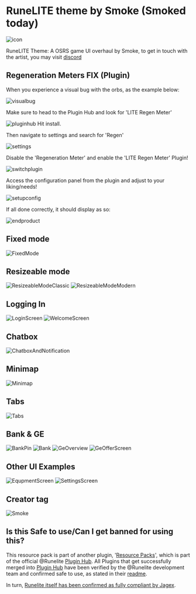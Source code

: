 # RuneLITE theme by Smoke (Smoked today)

![icon](https://i.ibb.co/ggMdVH1/icon.png)

RuneLITE Theme: A OSRS game UI overhaul by Smoke, to get in touch with the artist, you may visit [discord](https://discord.gg/varietyz)

## Regeneration Meters FIX (Plugin)
When you experience a visual bug with the orbs, as the example below:

![visualbug](https://github.com/user-attachments/assets/31d547aa-5f21-4af2-abfd-6f9a5cf6458e)

Make sure to head to the Plugin Hub and look for 'LITE Regen Meter'

![pluginhub](https://github.com/user-attachments/assets/d18b1263-7236-4893-a7f2-bdbc6f94814a)
Hit install.

Then navigate to settings and search for 'Regen'

![settings](https://github.com/user-attachments/assets/1a78705e-bbf1-4b87-81ef-35c0aaeb4a5a)

Disable the 'Regeneration Meter' and enable the 'LITE Regen Meter' Plugin!

![switchplugin](https://github.com/user-attachments/assets/736043af-73a8-49eb-8e43-0eba996c10c5)

Access the configuration panel from the plugin and adjust to your liking/needs!

![setupconfig](https://github.com/user-attachments/assets/ebfcb89e-b1a5-4957-a8f0-78dc1de8c8e2)

If all done correctly, it should display as so:

![endproduct](https://github.com/user-attachments/assets/cd5cdcb9-933c-43bb-afeb-bc2eaccd2526)


## Fixed mode
![FixedMode](https://i.ibb.co/3C4s3dd/Fixed.png)

## Resizeable mode
![ResizeableModeClassic](https://i.ibb.co/FH5Bh0Y/Resize-Classic.png)
![ResizeableModeModern](https://i.ibb.co/FDhMDsQ/Resize-Modern.png)

## Logging In
![LoginScreen](https://i.ibb.co/TRHWyBj/Login-screen.png)
![WelcomeScreen](https://i.ibb.co/KWJ0ZQt/Welcome-screen.png)

## Chatbox
![ChatboxAndNotification](https://i.ibb.co/GJKnzgg/chatbox.png)

## Minimap
![Minimap](https://i.ibb.co/6N4r2nc/minimap.png)

## Tabs
![Tabs](https://i.ibb.co/dPcxdL3/tabs.png)

## Bank & GE
![BankPin](https://i.ibb.co/FwQWkHp/pin.png)
![Bank](https://i.ibb.co/JBNkBDs/bank.png)
![GeOverview](https://i.ibb.co/Rg2N9bN/GE.png)
![GeOfferScreen](https://i.ibb.co/fdN5SVk/buy-offer.png)

## Other UI Examples
![EqupmentScreen](https://i.ibb.co/M76S1Sb/equipscreen.png)
![SettingsScreen](https://i.ibb.co/VWxnRNf/options-screen.png)

## Creator tag
![Smoke](https://i.ibb.co/PTYfzqB/Rune-LITE-By-Smoke.png)

## Is this Safe to use/Can I get banned for using this?
This resource pack is part of another plugin, '[Resource Packs](https://github.com/melkypie/resource-packs)', which is part of the official @Runelite [Plugin Hub](https://github.com/runelite/plugin-hub). All Plugins that get successfully merged into [Plugin Hub](https://github.com/runelite/plugin-hub) have been verified by the @Runelite development team and confirmed safe to use, as stated in their [readme](https://github.com/runelite/plugin-hub#Reviewing). 

In turn, [Runelite itself has been confirmed as fully compliant by Jagex](https://secure.runescape.com/m=news/a=13/another-message-about-unofficial-clients?oldschool=1).
